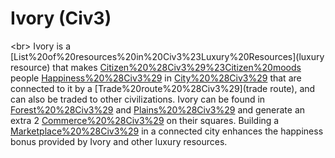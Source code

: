 # Ivory (Civ3)

&lt;br&gt;
Ivory is a [List%20of%20resources%20in%20Civ3%23Luxury%20Resources](luxury resource) that makes [Citizen%20%28Civ3%29%23Citizen%20moods](content) people [Happiness%20%28Civ3%29](happy) in [City%20%28Civ3%29](cities) that are connected to it by a [Trade%20route%20%28Civ3%29](trade route), and can also be traded to other civilizations. Ivory can be found in [Forest%20%28Civ3%29](Forests) and [Plains%20%28Civ3%29](Plains) and generate an extra 2 [Commerce%20%28Civ3%29](commerce) on their squares.
Building a [Marketplace%20%28Civ3%29](Marketplace) in a connected city enhances the happiness bonus provided by Ivory and other luxury resources.